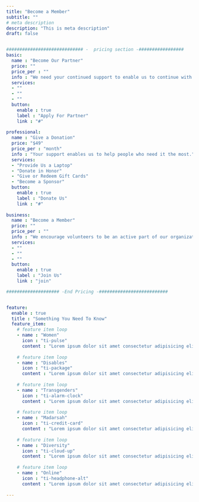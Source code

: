 ```yaml
---
title: "Become a Member"
subtitle: ""
# meta description
description: "This is meta description"
draft: false


############################# -  pricing section -#################
basic:
  name : "Become Our Partner"
  price: ""
  price_per : ""
  info : "We need your continued support to enable us to continue with our work with the same vigour and passion."
  services:
  - ""
  - ""
  - ""
  button:
    enable : true
    label : "Apply For Partner"
    link : "#"
    
professional:
  name : "Give a Donation"
  price: "$49"
  price_per : "month"
  info : "Your support enables us to help people who need it the most."
  services:
  - "Provide Us a Laptop"
  - "Donate in Honor"
  - "Give or Redeem Gift Cards"
  - "Become a Sponsor"
  button:
    enable : true
    label : "Donate Us"
    link : "#"
    
business:
  name : "Become a Member"
  price: ""
  price_per : ""
  info : "We encourage volunteers to be an active part of our organization and share our vision and purpose."
  services:
  - ""
  - ""
  - ""
  button:
    enable : true
    label : "Join Us"
    link : "join"

#################### -End Pricing -##########################


feature:
  enable : true
  title : "Something You Need To Know"
  feature_item:
    # feature item loop
    - name : "Women"
      icon : "ti-pulse"
      content : "Lorem ipsum dolor sit amet consectetur adipisicing elit quam nihil"
      
    # feature item loop
    - name : "Disables"
      icon : "ti-package"
      content : "Lorem ipsum dolor sit amet consectetur adipisicing elit quam nihil"
      
    # feature item loop
    - name : "Transgenders"
      icon : "ti-alarm-clock"
      content : "Lorem ipsum dolor sit amet consectetur adipisicing elit quam nihil"
      
    # feature item loop
    - name : "Madarsah"
      icon : "ti-credit-card"
      content : "Lorem ipsum dolor sit amet consectetur adipisicing elit quam nihil"
      
    # feature item loop
    - name : "Diversity"
      icon : "ti-cloud-up"
      content : "Lorem ipsum dolor sit amet consectetur adipisicing elit quam nihil"
      
    # feature item loop
    - name : "Online"
      icon : "ti-headphone-alt"
      content : "Lorem ipsum dolor sit amet consectetur adipisicing elit quam nihil"
      
---
```



